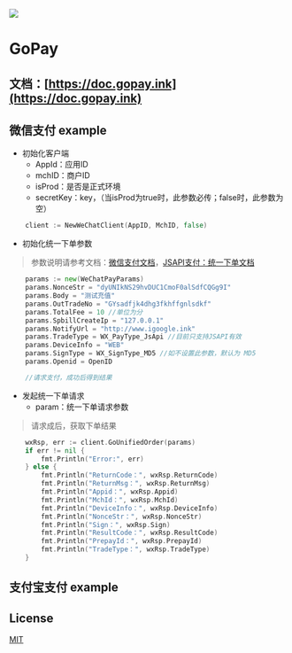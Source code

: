 
![](https://img02.sogoucdn.com/app/a/100520146/2D860B130504E7780A8F94CFACC023DD)
# GoPay

## 文档：[https://doc.gopay.ink](https://doc.gopay.ink)

## 微信支付 example

* 初始化客户端
    * AppId：应用ID
    * mchID：商户ID
    * isProd：是否是正式环境
    * secretKey：key，（当isProd为true时，此参数必传；false时，此参数为空）

```go
	client := NewWeChatClient(AppID, MchID, false)
```

* 初始化统一下单参数
> 参数说明请参考文档：[微信支付文档](https://pay.weixin.qq.com/wiki/doc/api/index.html)，[JSAPI支付：统一下单文档](https://pay.weixin.qq.com/wiki/doc/api/jsapi.php?chapter=9_1)
```go
	params := new(WeChatPayParams)
	params.NonceStr = "dyUNIkNS29hvDUC1CmoF0alSdfCQGg9I"
	params.Body = "测试充值"
	params.OutTradeNo = "GYsadfjk4dhg3fkhffgnlsdkf"
	params.TotalFee = 10 //单位为分
	params.SpbillCreateIp = "127.0.0.1"
	params.NotifyUrl = "http://www.igoogle.ink"
	params.TradeType = WX_PayType_JsApi //目前只支持JSAPI有效
	params.DeviceInfo = "WEB"
	params.SignType = WX_SignType_MD5 //如不设置此参数，默认为 MD5
	params.Openid = OpenID

	//请求支付，成功后得到结果

```

* 发起统一下单请求
    * param：统一下单请求参数
> 请求成后，获取下单结果
```go
	wxRsp, err := client.GoUnifiedOrder(params)
	if err != nil {
		fmt.Println("Error:", err)
	} else {
		fmt.Println("ReturnCode：", wxRsp.ReturnCode)
		fmt.Println("ReturnMsg：", wxRsp.ReturnMsg)
		fmt.Println("Appid：", wxRsp.Appid)
		fmt.Println("MchId：", wxRsp.MchId)
		fmt.Println("DeviceInfo：", wxRsp.DeviceInfo)
		fmt.Println("NonceStr：", wxRsp.NonceStr)
		fmt.Println("Sign：", wxRsp.Sign)
		fmt.Println("ResultCode：", wxRsp.ResultCode)
		fmt.Println("PrepayId：", wxRsp.PrepayId)
		fmt.Println("TradeType：", wxRsp.TradeType)
	}
```

## 支付宝支付 example

## License

[MIT](https://github.com/labstack/echo/blob/master/LICENSE)